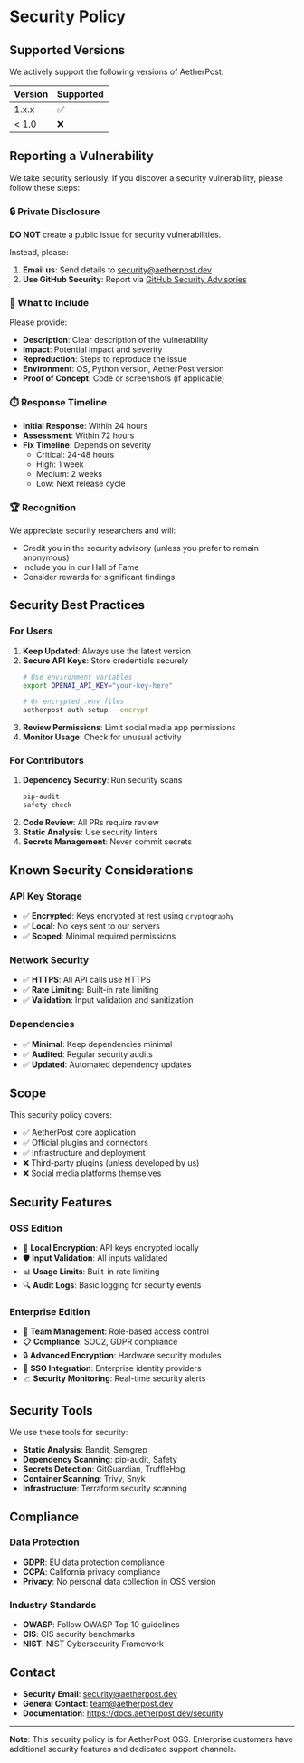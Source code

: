 # Security Policy

## Supported Versions

We actively support the following versions of AetherPost:

| Version | Supported          |
| ------- | ------------------ |
| 1.x.x   | :white_check_mark: |
| < 1.0   | :x:                |

## Reporting a Vulnerability

We take security seriously. If you discover a security vulnerability, please follow these steps:

### 🔒 Private Disclosure

**DO NOT** create a public issue for security vulnerabilities.

Instead, please:

1. **Email us**: Send details to security@aetherpost.dev
2. **Use GitHub Security**: Report via [GitHub Security Advisories](https://github.com/your-org/aetherpost/security/advisories)

### 📝 What to Include

Please provide:

- **Description**: Clear description of the vulnerability
- **Impact**: Potential impact and severity
- **Reproduction**: Steps to reproduce the issue
- **Environment**: OS, Python version, AetherPost version
- **Proof of Concept**: Code or screenshots (if applicable)

### ⏱️ Response Timeline

- **Initial Response**: Within 24 hours
- **Assessment**: Within 72 hours
- **Fix Timeline**: Depends on severity
  - Critical: 24-48 hours
  - High: 1 week
  - Medium: 2 weeks
  - Low: Next release cycle

### 🏆 Recognition

We appreciate security researchers and will:

- Credit you in the security advisory (unless you prefer to remain anonymous)
- Include you in our Hall of Fame
- Consider rewards for significant findings

## Security Best Practices

### For Users

1. **Keep Updated**: Always use the latest version
2. **Secure API Keys**: Store credentials securely
   ```bash
   # Use environment variables
   export OPENAI_API_KEY="your-key-here"
   
   # Or encrypted .env files
   aetherpost auth setup --encrypt
   ```
3. **Review Permissions**: Limit social media app permissions
4. **Monitor Usage**: Check for unusual activity

### For Contributors

1. **Dependency Security**: Run security scans
   ```bash
   pip-audit
   safety check
   ```
2. **Code Review**: All PRs require review
3. **Static Analysis**: Use security linters
4. **Secrets Management**: Never commit secrets

## Known Security Considerations

### API Key Storage

- ✅ **Encrypted**: Keys encrypted at rest using `cryptography`
- ✅ **Local**: No keys sent to our servers
- ✅ **Scoped**: Minimal required permissions

### Network Security

- ✅ **HTTPS**: All API calls use HTTPS
- ✅ **Rate Limiting**: Built-in rate limiting
- ✅ **Validation**: Input validation and sanitization

### Dependencies

- ✅ **Minimal**: Keep dependencies minimal
- ✅ **Audited**: Regular security audits
- ✅ **Updated**: Automated dependency updates

## Scope

This security policy covers:

- ✅ AetherPost core application
- ✅ Official plugins and connectors
- ✅ Infrastructure and deployment
- ❌ Third-party plugins (unless developed by us)
- ❌ Social media platforms themselves

## Security Features

### OSS Edition

- 🔐 **Local Encryption**: API keys encrypted locally
- 🛡️ **Input Validation**: All inputs validated
- 📊 **Usage Limits**: Built-in rate limiting
- 🔍 **Audit Logs**: Basic logging for security events

### Enterprise Edition

- 🏢 **Team Management**: Role-based access control
- 📋 **Compliance**: SOC2, GDPR compliance
- 🔒 **Advanced Encryption**: Hardware security modules
- 👥 **SSO Integration**: Enterprise identity providers
- 📈 **Security Monitoring**: Real-time security alerts

## Security Tools

We use these tools for security:

- **Static Analysis**: Bandit, Semgrep
- **Dependency Scanning**: pip-audit, Safety
- **Secrets Detection**: GitGuardian, TruffleHog
- **Container Scanning**: Trivy, Snyk
- **Infrastructure**: Terraform security scanning

## Compliance

### Data Protection

- **GDPR**: EU data protection compliance
- **CCPA**: California privacy compliance  
- **Privacy**: No personal data collection in OSS version

### Industry Standards

- **OWASP**: Follow OWASP Top 10 guidelines
- **CIS**: CIS security benchmarks
- **NIST**: NIST Cybersecurity Framework

## Contact

- **Security Email**: security@aetherpost.dev
- **General Contact**: team@aetherpost.dev
- **Documentation**: https://docs.aetherpost.dev/security

---

**Note**: This security policy is for AetherPost OSS. Enterprise customers have additional security features and dedicated support channels.